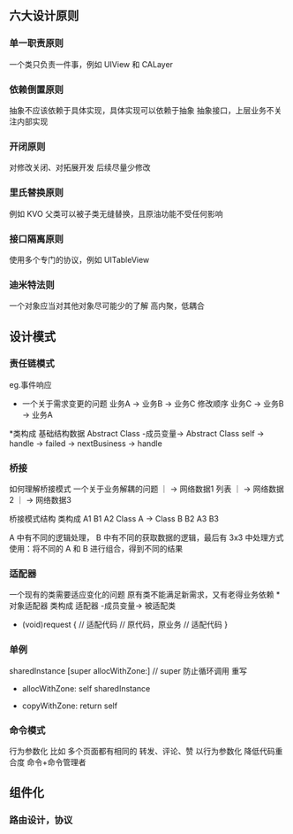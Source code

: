 ## 六大设计原则
### 单一职责原则
一个类只负责一件事，例如 UIView 和 CALayer

### 依赖倒置原则
抽象不应该依赖于具体实现，具体实现可以依赖于抽象
抽象接口，上层业务不关注内部实现

### 开闭原则
对修改关闭、对拓展开发
后续尽量少修改

### 里氏替换原则
例如 KVO
父类可以被子类无缝替换，且原油功能不受任何影响


### 接口隔离原则
使用多个专门的协议，例如 UITableView

### 迪米特法则
一个对象应当对其他对象尽可能少的了解
高内聚，低耦合

## 设计模式

### 责任链模式
eg.事件响应

* 一个关于需求变更的问题
业务A -> 业务B -> 业务C
修改顺序
业务C -> 业务B -> 业务A

*类构成
基础结构数据
Abstract Class -成员变量-> Abstract Class
self -> handle -> failed -> nextBusiness -> handle


### 桥接
如何理解桥接模式
一个关于业务解耦的问题
    ｜ -> 网络数据1
列表 ｜ -> 网络数据2
    ｜ -> 网络数据3

桥接模式结构
类构成
A1                      B1
A2  Class A -> Class B  B2
A3                      B3

A 中有不同的逻辑处理， B 中有不同的获取数据的逻辑，最后有 3x3 中处理方式
使用：将不同的 A 和 B 进行组合，得到不同的结果

### 适配器
一个现有的类需要适应变化的问题
原有类不能满足新需求，又有老得业务依赖
*对象适配器
类构成
适配器 -成员变量-> 被适配类

- (void)request {
    // 适配代码
    // 原代码，原业务
    // 适配代码
}

### 单例

sharedInstance
[super allocWithZone:] // super 防止循环调用
重写 
+ allocWithZone:
self sharedInstance

- copyWithZone:
return self

### 命令模式
行为参数化
比如 多个页面都有相同的 转发、评论、赞
以行为参数化
降低代码重合度
命令+命令管理者


## 组件化
### 路由设计，协议
